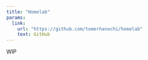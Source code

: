 ```yaml
---
title: "Homelab"
params:
  link:
    url: "https://github.com/tomerhanochi/homelab"
    text: GitHub
---
```


WIP

<!--more-->
